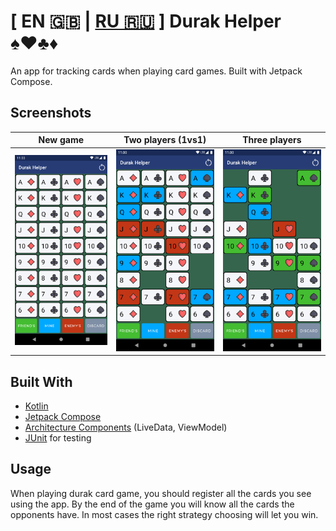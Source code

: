 # [ EN 🇬🇧 | [RU 🇷🇺](README_RU.md) ] Durak Helper ♠️♥️♣️♦️

An app for tracking cards when playing card games.
Built with Jetpack Compose.

## Screenshots

New game | Two players (1vs1) | Three players |
--- | --- | --- |
![](screenshots/Screenshot_new_game.png) | ![](screenshots/Screenshot_two_players.png) | ![](screenshots/Screenshot_three_players.png)

## Built With

* [Kotlin](https://developer.android.com/kotlin)
* [Jetpack Compose](https://developer.android.com/jetpack/compose)
* [Architecture Components](https://developer.android.com/topic/libraries/architecture) (LiveData, ViewModel)
* [JUnit](https://junit.org/junit4/) for testing

## Usage
When playing durak card game, you should register all the cards you see using the app. By the end of the game you will know all the cards the opponents have. In most cases the right strategy choosing will let you win.
